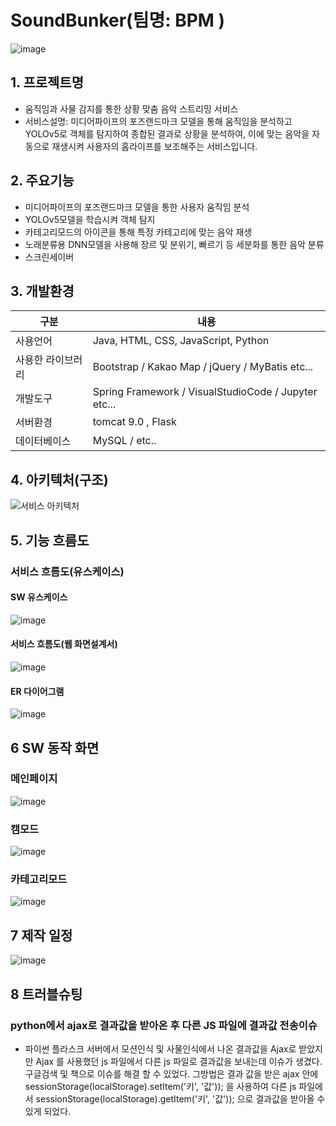 
# SoundBunker(팀명: BPM )
![image](https://github.com/KyoJin-Hwang/SoundBunker/assets/84490050/f8ba9ebf-971e-4e0f-8023-6492f39e011b)


## 1. 프로젝트명
* 움직임과 사물 감지를 통한 상황 맞춤 음악 스트리밍 서비스
* 서비스설명: 미디어파이프의 포즈랜드마크 모델을 통해 움직임을 분석하고 YOLOv5로 객체를 탐지하여 종합된 결과로 상황을 분석하여, 이에 맞는 음악을 자동으로 재생시켜 사용자의 홈라이프를 보조해주는 서비스입니다.

## 2. 주요기능
* 미디어파이프의 포즈랜드마크 모델을 통한 사용자 움직임 분석
* YOLOv5모델을 학습시켜 객체 탐지
* 카테고리모드의 아이콘을 통해 특정 카테고리에 맞는 음악 재생
* 노래분류용 DNN모델을 사용해 장르 및 분위기, 빠르기 등 세분화를 통한 음악 분류
* 스크린세이버

## 3. 개발환경
|구분|내용|
|------|---|
|사용언어|Java, HTML, CSS, JavaScript, Python|
|사용한 라이브러리| Bootstrap / Kakao Map /  jQuery / MyBatis etc...|
|개발도구|Spring Framework /  VisualStudioCode  / Jupyter etc...|
|서버환경|tomcat 9.0 , Flask |
|데이터베이스| MySQL / etc..|

## 4. 아키텍처(구조)
![서비스 아키텍처](서비스유스케이스.png)


## 5. 기능 흐름도
### 서비스 흐름도(유스케이스)
#### SW 유스케이스
![image](유스케이스.png)
#### 서비스 흐름도(웹 화면설계서)
![image](웹화면설계서.png)
#### ER 다이어그램
![image](ER다이어그램.png)

## 6 SW 동작 화면

### 메인페이지
![image](타이틀메인.png)

### 캠모드
![image](캠모드화면단.png)

### 카테고리모드
![image](카테고리모드화면단.png)

## 7 제작 일정
![image](일정.png)

## 8 트러블슈팅

### python에서 ajax로 결과값을 받아온 후 다른 JS 파일에 결과값 전송이슈
* 파이썬 플라스크 서버에서 모션인식 및 사물인식에서 나온 결과값을 Ajax로 받았지만
Ajax 를 사용했던 js 파일에서 다른 js 파일로 결과값을 보내는데 이슈가 생겼다. 
구글검색 및 책으로 이슈를 해결 할 수 있었다. 
그방법은 결과 값을 받은 ajax 안에 sessionStorage(localStorage).setItem('키', '값'));
을 사용하여 다른 js 파일에서 sessionStorage(localStorage).getItem('키', '값')); 으로 결과값을 받아올 수 있게 되었다.
 


